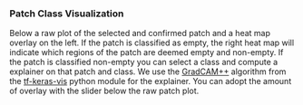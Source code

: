 
### Patch Class Visualization

Below a raw plot of the selected and confirmed patch and a heat map overlay on the left. If the patch is classified as empty, the right heat map will indicate which regions of the patch are deemed empty and non-empty. If the patch is classified non-empty you can select a class and compute a explainer on that patch and class. We use the [GradCAM++](https://arxiv.org/abs/1710.11063) algorithm from the [tf-keras-vis](https://github.com/keisen/tf-keras-vis) python module for the explainer.  You can adopt the amount of overlay with the slider below the raw patch plot.